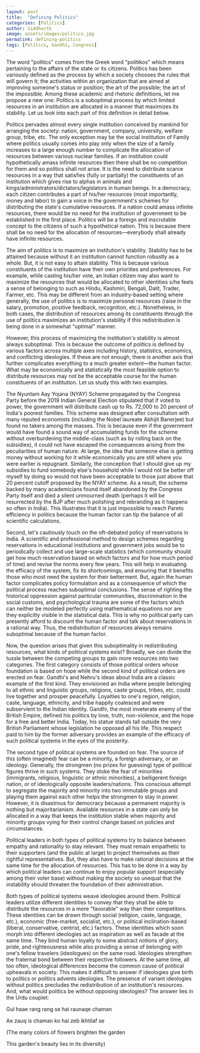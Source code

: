 ```yaml
---
layout: post
title:  "Defining Politics"
categories: [Politics]
author: Siddharth
image: assets/images/politics.jpg
permalink: defining-politics
tags: [Politics, Gandhi, Congress]
---
```

The word "politics" comes from the Greek word "politikos" which means pertaining to the affairs of the state or its citizens. Politics has been variously defined as the process by which a society chooses the rules that will govern it; the activities within an organization that are aimed at improving someone's status or position; the art of the possible; the art of the impossible. Among these academic and rhetoric definitions, let me propose a new one: Politics is a suboptimal process by which limited resources in an institution are allocated in a manner that maximizes its stability. Let us look into each part of this definition in detail below.

Politics pervades almost every single institution conceived by mankind for arranging the society: nation, government, company, university, welfare group, tribe, etc. The only exception may be the social institution of Family where politics usually comes into play only when the size of a family increases to a large enough number to complicate the allocation of resources between various nuclear families. If an institution could hypothetically amass infinite resources then there shall be no competition for them and so politics shall not arise. It is the need to distribute scarce resources in a way that satisfies (fully or partially) the constituents of an institution which gives rise to alphas in animals and kings/administrators/dictators/legislators in human beings. In a democracy, each citizen contributes a part of his/her resources (most importantly, money and labor) to gain a voice in the government's schemes for distributing the state's cumulative resources. If a nation could amass infinite resources, there would be no need for the institution of government to be established in the first place. Politics will be a foreign and inscrutable concept to the citizens of such a hypothetical nation. This is because there shall be no need for the allocation of resources—everybody shall already have infinite resources.

The aim of politics is to maximize an institution's stability. Stability has to be attained because without it an institution cannot function robustly as a whole. But, it is not easy to attain stability. This is because various constituents of the institution have their own priorities and preferences. For example, while casting his/her vote, an Indian citizen may also want to maximize the resources that would be allocated to other identities s/he feels a sense of belonging to such as Hindu, Kashmiri, Bengali, Dalit, Trader, Farmer, etc. This may be different from an industry-based setting where generally, the use of politics is to maximize personal resources (raise in the salary, promotion, positive feedback, recognition, etc.). Nonetheless, in both cases, the distribution of resources among its constituents through the use of politics maximizes an institution's stability if this redistribution is being done in a somewhat "optimal" manner.

However, this process of maximizing the institution's stability is almost always suboptimal. This is because the outcome of politics is defined by various factors across multiple axes including history, statistics, economics, and conflicting ideologies. If these are not enough, there is another axis that further complicates everything to a much greater extent—the human factor. What may be economically and statistically the most feasible option to distribute resources may not be the acceptable course for the human constituents of an institution. Let us study this with two examples.

The Nyuntam Aay Yojana (NYAY) Scheme propagated by the Congress Party before the 2019 Indian General Election stipulated that if voted to power, the government will distribute cash up to Rs. 72,000 to 20 percent of India's poorest families. This scheme was designed after consultation with many reputed economists (including the Nobel laureate Abhijit Banerjee) but found no takers among the masses. This is because even if the government would have found a sound way of accumulating funds for the scheme without overburdening the middle-class (such as by rolling back on the subsidies), it could not have escaped the consequences arising from the peculiarities of human nature. At large, the idea that someone else is getting money without working for it while economically you are still where you were earlier is repugnant. Similarly, the conception that I should give up my subsidies to fund somebody else's household while I would not be better off myself by doing so would not have been acceptable to those just above that 20 percent cutoff proposed by the NYAY scheme. As a result, the scheme backed by many academicians found itself abandoned by the Congress Party itself and died a silent unmourned death (perhaps it will be resurrected by the BJP after much polishing and rebranding as it happens so often in India). This illustrates that it is just impossible to reach Pareto efficiency in politics because the human factor can tip the balance of all scientific calculations.

Second, let's cautiously touch on the oft-debated policy of reservations in India. A scientific and professional method to design schemes regarding reservations in educational institutions and government jobs would be to periodically collect and use large-scale statistics (which community should get how much reservation based on which factors and for how much period of time) and revise the norms every few years. This will help in evaluating the efficacy of the system, fix its shortcomings, and ensuring that it benefits those who most need the system for their betterment. But, again the human factor complicates policy formulation and as a consequence of which the political process reaches suboptimal conclusions. The sense of righting the historical oppression against particular communities, discrimination in the social customs, and psychological trauma are some of the factors which can neither be modeled perfectly using mathematical equations nor are they explicitly visible in the statistical data. This is why no political party can presently afford to discount the human factor and talk about reservations in a rational way. Thus, the redistribution of resources always remains suboptimal because of the human factor.

Now, the question arises that given this suboptimality in redistributing resources, what kinds of political systems exist? Broadly, we can divide the tussle between the competing groups to gain more resources into two categories. The first category consists of those political orders whose foundation is based on hope while the second kind of political orders are erected on fear. Gandhi's and Nehru's ideas about India are a classic example of the first kind. They envisioned an India where people belonging to all ethnic and linguistic groups, religions, caste groups, tribes, etc. could live together and prosper peacefully. Loyalties to one's region, religion, caste, language, ethnicity, and tribe happily coalesced and were subservient to the Indian identity. Gandhi, the most inveterate enemy of the British Empire, defined his politics by love, truth, non-violence, and the hope for a free and better India. Today, his statue stands tall outside the very British Parliament whose legislation he opposed all his life. This respect paid to him by the former adversary provides an example of the efficacy of such political systems in the eyes of the posterity.

The second type of political systems are founded on fear. The source of this (often imagined) fear can be a minority, a foreign adversary, or an ideology. Generally, the strongmen (no prizes for guessing) type of political figures thrive in such systems. They stoke the fear of minorities (immigrants, religious, linguistic or ethnic minorities), a belligerent foreign nation, or of ideologically opposite leaders/nations. This conscious attempt to segregate the majority and minority into two immutable groups and playing them against each other helps the strongmen to stay in power. However, it is disastrous for democracy because a permanent majority is nothing but majoritarianism. Available resources in a state can only be allocated in a way that keeps the institution stable when majority and minority groups vying for their control change based on policies and circumstances.

Political leaders in both types of political systems try to balance between empathy and rationality to stay relevant. They must remain empathetic to their supporters (and the public at large) to project themselves as their rightful representatives. But, they also have to make rational decisions at the same time for the allocation of resources. This has to be done in a way by which political leaders can continue to enjoy popular support (especially among their voter base) without making the society so unequal that the instability should threaten the foundation of their administration.

Both types of political systems weave ideologies around them. Political leaders utilize different identities to convey that they shall be able to distribute the resources in a more "favorable" way than their competitors. These identities can be drawn through social (religion, caste, language, etc.), economic (free-market, socialist, etc.), or political inclination-based (liberal, conservative, centrist, etc.) factors. These identities which soon morph into different ideologies act as inspiration as well as facade at the same time. They bind human loyalty to some abstract notions of glory, pride, and righteousness while also providing a sense of belonging with one's fellow travelers (ideologues) on the same road. Ideologies strengthen the fraternal bond between their respective followers. At the same time, all too often, ideological differences become the common cause of political upheavals in society. This makes it difficult to answer if ideologies give birth to politics or politics advents ideologies. The presence of variant ideologies without politics precludes the redistribution of an institution's resources. And, what would politics be without opposing ideologies? The answer lies in the Urdu couplet:

Gul haae rang rang se hai raunaqe chaman

Ae zauq is chaman ko hai zeb ikhtilaf se

(The many colors of flowers brighten the garden

This garden's beauty lies in its diversity)